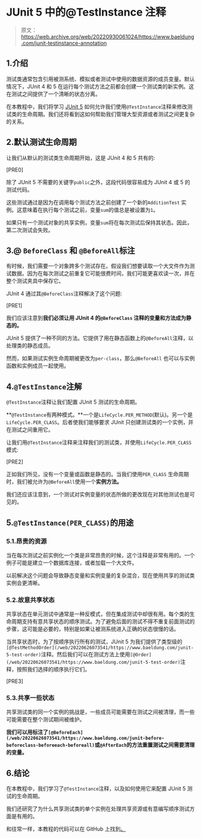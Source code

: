 # JUnit 5 中的@TestInstance 注释

> 原文：<https://web.archive.org/web/20220930061024/https://www.baeldung.com/junit-testinstance-annotation>

## 1.介绍

测试类通常包含引用被测系统、模拟或者测试中使用的数据资源的成员变量。默认情况下，JUnit 4 和 5 在运行每个测试方法之前都会创建一个测试类的新实例。这在测试之间提供了一个清晰的状态分离。

在本教程中，我们将学习 [JUnit 5](/web/20220626073541/https://www.baeldung.com/junit-5) 如何允许我们使用`@TestInstance`注释来修改测试类的生命周期。我们还将看到这如何帮助我们管理大型资源或者测试之间更复杂的关系。

## 2.默认测试生命周期

让我们从默认的测试类生命周期开始，这是 JUnit 4 和 5 共有的:

[PRE0]

除了 JUnit 5 不需要的关键字`public`之外，这段代码很容易成为 JUnit 4 或 5 的测试代码。

这些测试通过是因为在调用每个测试方法之前创建了一个新的`AdditionTest` 实例。这意味着在执行每个测试之前，变量`sum`的值总是被设置为`1`。

如果只有一个测试对象的共享实例，变量`sum`将在每次测试后保持其状态。因此，第二次测试会失败。

## 3.@ `BeforeClass` 和 `@BeforeAll`标注

有时候，我们需要一个对象跨多个测试存在。假设我们想要读取一个大文件作为测试数据。因为在每次测试之前重复它可能很费时间，我们可能更喜欢读一次，并在整个测试夹具中保存它。

JUnit 4 通过其`@BeforeClass`注释解决了这个问题:

[PRE1]

我们应该注意到**我们必须让用 JUnit 4 的`@BeforeClass` 注释的变量和方法成为静态的。**

JUnit 5 提供了一种不同的方法。它提供了用在静态函数上的`@BeforeAll`注释，以处理类的静态成员。

然而，如果测试实例生命周期被更改为`per-class`，那么`@BeforeAll` 也可以与实例函数和实例成员一起使用。

## 4.`@TestInstance`注解

`@TestInstance`注释让我们配置 JUnit 5 测试的生命周期。

**`@TestInstance`有两种模式。**一个是`LifeCycle.PER_METHOD`(默认)。另一个是`LifeCycle.PER_CLASS`。后者使我们能够要求 JUnit 只创建测试类的一个实例，并在测试之间重用它。

让我们用`@TestInstance`注释来注释我们的测试类，并使用`LifeCycle.PER_CLASS`模式:

[PRE2]

正如我们所见，没有一个变量或函数是静态的。当我们使用`PER_CLASS` 生命周期时，我们被允许为`@BeforeAll`使用一个**实例方法。**

我们还应该注意到，一个测试对实例变量的状态所做的更改现在对其他测试也是可见的。

## 5.`@TestInstance(PER_CLASS)`的用途

### 5.1.昂贵的资源

当在每次测试之前实例化一个类是非常昂贵的时候，这个注释是非常有用的。一个例子可能是建立一个数据库连接，或者加载一个大文件。

以前解决这个问题会导致静态变量和实例变量的复杂混合，现在使用共享的测试类实例会更清晰。

### 5.2.故意共享状态

共享状态在单元测试中通常是一种反模式，但在集成测试中却很有用。每个类的生命周期支持有意共享状态的顺序测试。为了避免后面的测试不得不重复前面测试的步骤，这可能是必要的，特别是如果让被测系统进入正确的状态很慢的话。

当共享状态时，为了按顺序执行所有的测试，JUnit 5 为我们提供了类型级的`[@TestMethodOrder](/web/20220626073541/https://www.baeldung.com/junit-5-test-order)`注释。然后我们可以在测试方法上使用`[@Order](/web/20220626073541/https://www.baeldung.com/junit-5-test-order)`注释，按照我们选择的顺序执行它们。

[PRE3]

### 5.3.共享一些状态

共享测试类的同一个实例的挑战是，一些成员可能需要在测试之间被清理，而一些可能需要在整个测试期间被维护。

**我们可以用标注了`[@BeforeEach](/web/20220626073541/https://www.baeldung.com/junit-before-beforeclass-beforeeach-beforeall)`或`@AfterEach`的方法重置测试之间需要清理的变量。**

## 6.结论

在本教程中，我们学习了`@TestInstance`注释，以及如何使用它来配置 JUnit 5 测试的生命周期。

我们还研究了为什么共享测试类的单个实例在处理共享资源或有意编写顺序测试方面是有用的。

和往常一样，本教程的代码可以在 GitHub 上找到[。](https://web.archive.org/web/20220626073541/https://github.com/eugenp/tutorials/tree/master/testing-modules/junit-5-advanced)